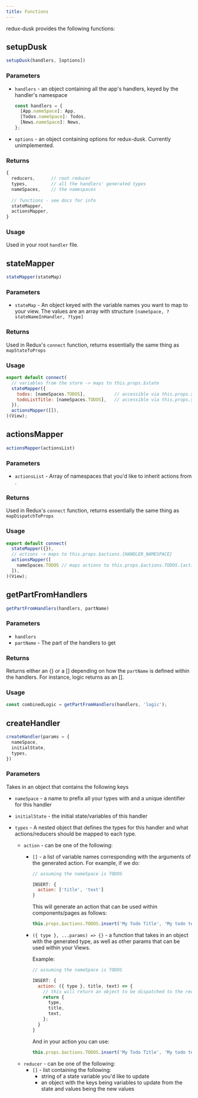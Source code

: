 ```yaml
---
title: Functions
---
```


redux-dusk provides the following functions:

## setupDusk

```jsx
setupDusk(handlers, [options])
```

### Parameters

- `handlers` - an object containing all the app's handlers, keyed by the handler's namespace

  ```jsx
  const handlers = {
    [App.nameSpace]: App,
    [Todos.nameSpace]: Todos,
    [News.nameSpace]: News,
  };
  ```

- `options` - an object containing options for redux-dusk. Currently unimplemented.

### Returns

```jsx
{
  reducers,      // root reducer
  types,         // all the handlers' generated types
  nameSpaces,    // the namespaces
  
  // functions - see docs for info
  stateMapper,
  actionsMapper,
}
```

### Usage

Used in your root `handler` file.

## stateMapper

```jsx
stateMapper(stateMap)
```

### Parameters

- `stateMap` - An object keyed with the variable names you want to map to your view. The values are an array with structure `[nameSpace, ?stateNameInHandler, ?type]`

### Returns

Used in Redux's `connect` function, returns essentially the same thing as `mapStateToProps`

### Usage

```jsx
export default connect(
  // variables from the store -> maps to this.props.$state
  stateMapper({
    todos: [nameSpaces.TODOS],           // accessible via this.props.$state.todos
    todoListTitle: [nameSpaces.TODOS],   // accessible via this.props.$state.todoListTitle
  }),
  actionsMapper([]),
)(View);
```

## actionsMapper

```jsx
actionsMapper(actionsList)
```

### Parameters

- `actionsList` - Array of namespaces that you'd like to inherit actions from .

### Returns

Used in Redux's `connect` function, returns essentially the same thing as `mapDispatchToProps`

### Usage

```jsx
export default connect(
  stateMapper({}),
  // actions -> maps to this.props.$actions.{HANDLER_NAMESPACE}
  actionsMapper([
    nameSpaces.TODOS // maps actions to this.props.$actions.TODOS.{actionName}()
  ]),
)(View);
```

## getPartFromHandlers

```jsx
getPartFromHandlers(handlers, partName)
```

### Parameters

- `handlers`
- `partName` - The part of the handlers to get

### Returns

Returns either an {} or a [] depending on how the `partName` is defined within the handlers. For instance, logic returns as an [].

### Usage

```jsx
const combinedLogic = getPartFromHandlers(handlers, 'logic');
```

## createHandler

```jsx
createHandler(params = {
  nameSpace,
  initialState,
  types,
})
```

### Parameters

Takes in an object that contains the following keys

- `nameSpace` - a name to prefix all your types with and a unique identifier for this handler
- `initialState` - the initial state/variables of this handler
- `types` - A nested object that defines the types for this handler and what actions/reducers should be mapped to each type.

  - `action` - can be one of the following:
    - `[]` - a list of variable names corresponding with the arguments of the generated action. For example, if we do:

      ```jsx
      // assuming the nameSpace is TODOS

      INSERT: {
        action: ['title', 'text']
      }
      ```

      This will generate an action that can be used within components/pages as follows:

      ```jsx
      this.props.$actions.TODOS.insert('My Todo Title', 'My todo text');
      ```
    - `({ type }, ...params) => {}` - a function that takes in an object with the generated type, as well as other params that can be used within your Views.

      Example:

      ```jsx
      // assuming the nameSpace is TODOS

      INSERT: {
        action: ({ type }, title, text) => {
          // this will return an object to be dispatched to the reducers
          return {
            type,
            title,
            text,
          };
        }
      }
      ```

      And in your action you can use:

      ```jsx
      this.props.$actions.TODOS.insert('My Todo Title', 'My todo text');
      ```
  - `reducer` - can be one of the following:
    - `[]` - list containing the following:
      - string of a state variable you'd like to update
      - an object with the keys being variables to update from the state and values being the new values
